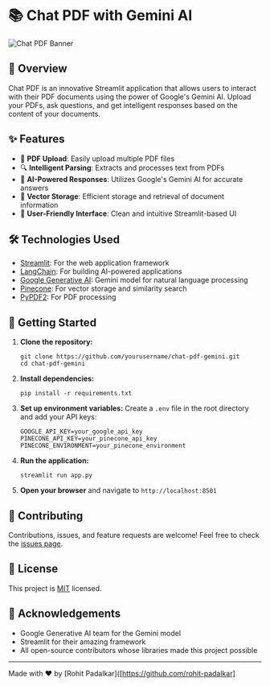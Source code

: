 # 📚 Chat PDF with Gemini AI

![Chat PDF Banner](https://www.imghippo.com/i/yVesd1729514079.jpg)

## 🌟 Overview

Chat PDF is an innovative Streamlit application that allows users to interact with their PDF documents using the power of Google's Gemini AI. Upload your PDFs, ask questions, and get intelligent responses based on the content of your documents.

## ✨ Features

- 📁 **PDF Upload**: Easily upload multiple PDF files
- 🔍 **Intelligent Parsing**: Extracts and processes text from PDFs
- 🧠 **AI-Powered Responses**: Utilizes Google's Gemini AI for accurate answers
- 💾 **Vector Storage**: Efficient storage and retrieval of document information
- 🎨 **User-Friendly Interface**: Clean and intuitive Streamlit-based UI

## 🛠️ Technologies Used

- [Streamlit](https://streamlit.io/): For the web application framework
- [LangChain](https://python.langchain.com/): For building AI-powered applications
- [Google Generative AI](https://ai.google/): Gemini model for natural language processing
- [Pinecone](https://www.pinecone.io/): For vector storage and similarity search
- [PyPDF2](https://pypdf2.readthedocs.io/): For PDF processing

## 🚀 Getting Started

1. **Clone the repository:**

   ```
   git clone https://github.com/yourusername/chat-pdf-gemini.git
   cd chat-pdf-gemini
   ```

2. **Install dependencies:**

   ```
   pip install -r requirements.txt
   ```

3. **Set up environment variables:**
   Create a `.env` file in the root directory and add your API keys:

   ```
   GOOGLE_API_KEY=your_google_api_key
   PINECONE_API_KEY=your_pinecone_api_key
   PINECONE_ENVIRONMENT=your_pinecone_environment
   ```

4. **Run the application:**

   ```
   streamlit run app.py
   ```

5. **Open your browser** and navigate to `http://localhost:8501`

## 🤝 Contributing

Contributions, issues, and feature requests are welcome! Feel free to check the [issues page](https://github.com/yourusername/chat-pdf-gemini/issues).

## 📝 License

This project is [MIT](https://choosealicense.com/licenses/mit/) licensed.

## 👏 Acknowledgements

- Google Generative AI team for the Gemini model
- Streamlit for their amazing framework
- All open-source contributors whose libraries made this project possible

---

Made with ❤️ by [Rohit Padalkar]([https://github.com/rohit-padalkar]
